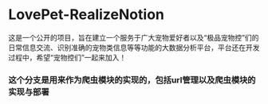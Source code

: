 # LovePet-RealizeNotion
这是一个公开的项目，旨在建立一个服务于广大宠物爱好者以及“极品宠物控”们的日常信息交流、识别准确的宠物类信息等等功能的大数据分析平台，平台还在开发过程中，希望“宠物控们”一起来加入！

### 这个分支是用来作为爬虫模块的实现的，包括url管理以及爬虫模块的实现与部署
